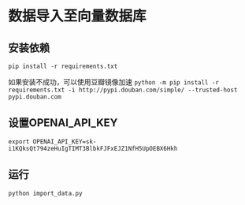 # 数据导入至向量数据库

## 安装依赖

`pip install -r requirements.txt`

如果安装不成功，可以使用豆瓣镜像加速
`python -m pip install -r requirements.txt -i http://pypi.douban.com/simple/ --trusted-host pypi.douban.com`

## 设置OPENAI_API_KEY

`export OPENAI_API_KEY=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`

## 运行

`python import_data.py`